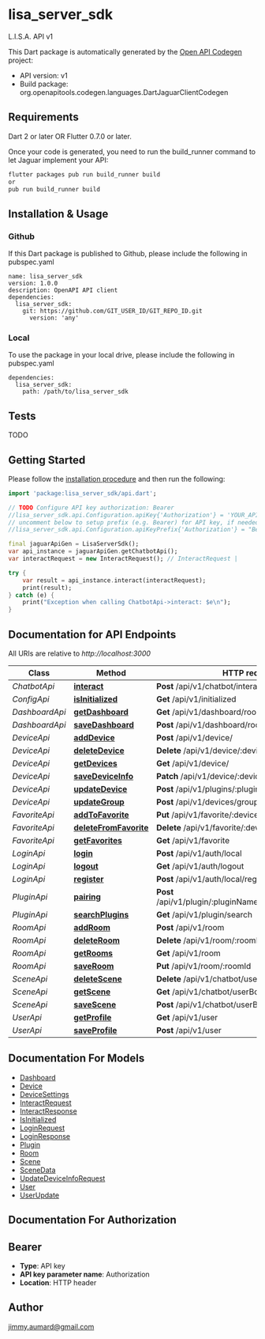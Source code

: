 # lisa_server_sdk
L.I.S.A. API v1

This Dart package is automatically generated by the [Open API Codegen](https://github.com/OpenAPITools/openapi-generator) project:

- API version: v1
- Build package: org.openapitools.codegen.languages.DartJaguarClientCodegen

## Requirements

Dart 2 or later OR Flutter 0.7.0 or later.

Once your code is generated, you need to run the build_runner command to let Jaguar implement your API:

```sh
flutter packages pub run build_runner build
or
pub run build_runner build
```

## Installation & Usage

### Github
If this Dart package is published to Github, please include the following in pubspec.yaml
```
name: lisa_server_sdk
version: 1.0.0
description: OpenAPI API client
dependencies:
  lisa_server_sdk:
    git: https://github.com/GIT_USER_ID/GIT_REPO_ID.git
      version: 'any'
```

### Local
To use the package in your local drive, please include the following in pubspec.yaml
```
dependencies:
  lisa_server_sdk:
    path: /path/to/lisa_server_sdk
```

## Tests

TODO

## Getting Started

Please follow the [installation procedure](#installation--usage) and then run the following:

```dart
import 'package:lisa_server_sdk/api.dart';

// TODO Configure API key authorization: Bearer
//lisa_server_sdk.api.Configuration.apiKey{'Authorization'} = 'YOUR_API_KEY';
// uncomment below to setup prefix (e.g. Bearer) for API key, if needed
//lisa_server_sdk.api.Configuration.apiKeyPrefix{'Authorization'} = "Bearer";

final jaguarApiGen = LisaServerSdk();
var api_instance = jaguarApiGen.getChatbotApi();
var interactRequest = new InteractRequest(); // InteractRequest | 

try {
    var result = api_instance.interact(interactRequest);
    print(result);
} catch (e) {
    print("Exception when calling ChatbotApi->interact: $e\n");
}

```

## Documentation for API Endpoints

All URIs are relative to *http://localhost:3000*

Class | Method | HTTP request | Description
------------ | ------------- | ------------- | -------------
*ChatbotApi* | [**interact**](docs//ChatbotApi.md#interact) | **Post** /api/v1/chatbot/interact | 
*ConfigApi* | [**isInitialized**](docs//ConfigApi.md#isinitialized) | **Get** /api/v1/initialized | 
*DashboardApi* | [**getDashboard**](docs//DashboardApi.md#getdashboard) | **Get** /api/v1/dashboard/room/:roomId | 
*DashboardApi* | [**saveDashboard**](docs//DashboardApi.md#savedashboard) | **Post** /api/v1/dashboard/room/:roomId | 
*DeviceApi* | [**addDevice**](docs//DeviceApi.md#adddevice) | **Post** /api/v1/device/ | 
*DeviceApi* | [**deleteDevice**](docs//DeviceApi.md#deletedevice) | **Delete** /api/v1/device/:deviceId | 
*DeviceApi* | [**getDevices**](docs//DeviceApi.md#getdevices) | **Get** /api/v1/device/ | 
*DeviceApi* | [**saveDeviceInfo**](docs//DeviceApi.md#savedeviceinfo) | **Patch** /api/v1/device/:deviceId | 
*DeviceApi* | [**updateDevice**](docs//DeviceApi.md#updatedevice) | **Post** /api/v1/plugins/:pluginName/:deviceId | 
*DeviceApi* | [**updateGroup**](docs//DeviceApi.md#updategroup) | **Post** /api/v1/devices/group/:roomId/:groupId | 
*FavoriteApi* | [**addToFavorite**](docs//FavoriteApi.md#addtofavorite) | **Put** /api/v1/favorite/:deviceId | 
*FavoriteApi* | [**deleteFromFavorite**](docs//FavoriteApi.md#deletefromfavorite) | **Delete** /api/v1/favorite/:deviceId | 
*FavoriteApi* | [**getFavorites**](docs//FavoriteApi.md#getfavorites) | **Get** /api/v1/favorite | 
*LoginApi* | [**login**](docs//LoginApi.md#login) | **Post** /api/v1/auth/local | 
*LoginApi* | [**logout**](docs//LoginApi.md#logout) | **Get** /api/v1/auth/logout | 
*LoginApi* | [**register**](docs//LoginApi.md#register) | **Post** /api/v1/auth/local/register | 
*PluginApi* | [**pairing**](docs//PluginApi.md#pairing) | **Post** /api/v1/plugin/:pluginName/drivers/:driver/pairing | 
*PluginApi* | [**searchPlugins**](docs//PluginApi.md#searchplugins) | **Get** /api/v1/plugin/search | 
*RoomApi* | [**addRoom**](docs//RoomApi.md#addroom) | **Post** /api/v1/room | 
*RoomApi* | [**deleteRoom**](docs//RoomApi.md#deleteroom) | **Delete** /api/v1/room/:roomId | 
*RoomApi* | [**getRooms**](docs//RoomApi.md#getrooms) | **Get** /api/v1/room | 
*RoomApi* | [**saveRoom**](docs//RoomApi.md#saveroom) | **Put** /api/v1/room/:roomId | 
*SceneApi* | [**deleteScene**](docs//SceneApi.md#deletescene) | **Delete** /api/v1/chatbot/userBot/:scene | 
*SceneApi* | [**getScene**](docs//SceneApi.md#getscene) | **Get** /api/v1/chatbot/userBot | 
*SceneApi* | [**saveScene**](docs//SceneApi.md#savescene) | **Post** /api/v1/chatbot/userBot | 
*UserApi* | [**getProfile**](docs//UserApi.md#getprofile) | **Get** /api/v1/user | 
*UserApi* | [**saveProfile**](docs//UserApi.md#saveprofile) | **Post** /api/v1/user | 


## Documentation For Models

 - [Dashboard](docs//Dashboard.md)
 - [Device](docs//Device.md)
 - [DeviceSettings](docs//DeviceSettings.md)
 - [InteractRequest](docs//InteractRequest.md)
 - [InteractResponse](docs//InteractResponse.md)
 - [IsInitialized](docs//IsInitialized.md)
 - [LoginRequest](docs//LoginRequest.md)
 - [LoginResponse](docs//LoginResponse.md)
 - [Plugin](docs//Plugin.md)
 - [Room](docs//Room.md)
 - [Scene](docs//Scene.md)
 - [SceneData](docs//SceneData.md)
 - [UpdateDeviceInfoRequest](docs//UpdateDeviceInfoRequest.md)
 - [User](docs//User.md)
 - [UserUpdate](docs//UserUpdate.md)


## Documentation For Authorization


## Bearer

- **Type**: API key
- **API key parameter name**: Authorization
- **Location**: HTTP header


## Author

jimmy.aumard@gmail.com



